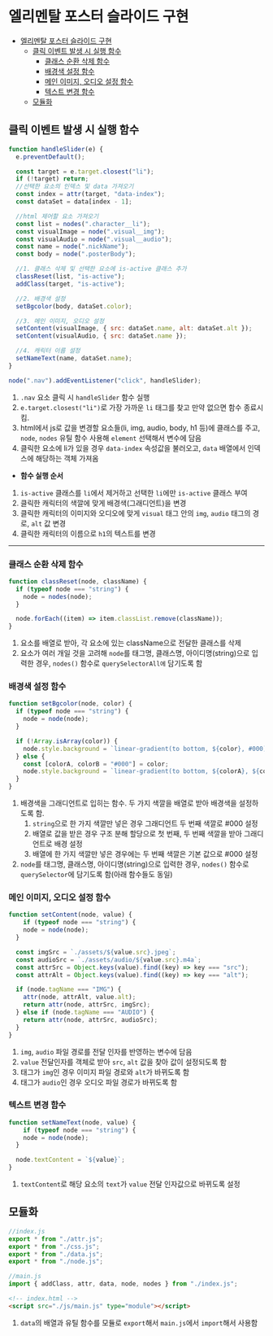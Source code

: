 # 엘리멘탈 포스터 슬라이드 구현

- [엘리멘탈 포스터 슬라이드 구현](#엘리멘탈-포스터-슬라이드-구현)
  - [클릭 이벤트 발생 시 실행 함수](#클릭-이벤트-발생-시-실행-함수)
    - [클래스 순환 삭제 함수](#클래스-순환-삭제-함수)
    - [배경색 설정 함수](#배경색-설정-함수)
    - [메인 이미지, 오디오 설정 함수](#메인-이미지-오디오-설정-함수)
    - [텍스트 변경 함수](#텍스트-변경-함수)
  - [모듈화](#모듈화)


## 클릭 이벤트 발생 시 실행 함수
```js
function handleSlider(e) {
  e.preventDefault();

  const target = e.target.closest("li");
  if (!target) return;
  //선택한 요소의 인덱스 및 data 가져오기
  const index = attr(target, "data-index");
  const dataSet = data[index - 1];

  //html 제어할 요소 가져오기
  const list = nodes(".character__li");
  const visualImage = node(".visual__img");
  const visualAudio = node(".visual__audio");
  const name = node(".nickName");
  const body = node(".posterBody");

  //1. 클래스 삭제 및 선택한 요소에 is-active 클래스 추가
  classReset(list, "is-active");
  addClass(target, "is-active");

  //2. 배경색 설정
  setBgcolor(body, dataSet.color);

  //3. 메인 이미지, 오디오 설정
  setContent(visualImage, { src: dataSet.name, alt: dataSet.alt });
  setContent(visualAudio, { src: dataSet.name });

  //4. 캐릭터 이름 설정
  setNameText(name, dataSet.name);
}

node(".nav").addEventListener("click", handleSlider);
```

1. `.nav` 요소 클릭 시 `handleSlider` 함수 실행
2. `e.target.closest("li")`로 가장 가까운 `li` 태그를 찾고 만약 없으면 함수 종료시킴.
3. html에서 js로 값을 변경할 요소들(li, img, audio, body, h1 등)에 클래스를 주고, `node`, `nodes` 유틸 함수 사용해 `element` 선택해서 변수에 담음
4. 클릭한 요소에 li가 있을 경우 `data-index` 속성값을 불러오고, `data` 배열에서 인덱스에 해당하는 객체 가져옴  
  
  
- **함수 실행 순서**
1. `is-active` 클래스를 `li`에서 제거하고 선택한 `li`에만 `is-active` 클래스 부여
2. 클릭한 캐릭터의 색깔에 맞게 배경색(그래디언트)을 변경
3. 클릭한 캐릭터의 이미지와 오디오에 맞게 `visual` 태그 안의 `img`, `audio` 태그의 경로, `alt` 값 변경
4. 클릭한 캐릭터의 이름으로 `h1`의 텍스트를 변경 

---

### 클래스 순환 삭제 함수
```js
function classReset(node, className) {
  if (typeof node === "string") {
    node = nodes(node);
  }

  node.forEach((item) => item.classList.remove(className));
}
```

1. 요소를 배열로 받아, 각 요소에 있는 className으로 전달한 클래스를 삭제
2. 요소가 여러 개일 것을 고려해 `node`를 태그명, 클래스명, 아이디명(string)으로 입력한 경우, `nodes()` 함수로 `querySelectorAll에` 담기도록 함

### 배경색 설정 함수
```js
function setBgcolor(node, color) {
  if (typeof node === "string") {
    node = node(node);
  }

  if (!Array.isArray(color)) {
    node.style.background = `linear-gradient(to bottom, ${color}, #000)`;
  } else {
    const [colorA, colorB = "#000"] = color;
    node.style.background = `linear-gradient(to bottom, ${colorA}, ${colorB})`;
  }
}
```

1. 배경색을 그래디언트로 입히는 함수. 두 가지 색깔을 배열로 받아 배경색을 설정하도록 함.
   1. `string`으로 한 가지 색깔만 넣은 경우 그래디언트 두 번째 색깔로 #000 설정
   2. 배열로 값을 받은 경우 구조 분해 할당으로 첫 번째, 두 번째 색깔을 받아 그래디언트로 배경 설정
   3. 배열에 한 가지 색깔만 넣은 경우에는 두 번째 색깔은 기본 값으로 #000 설정
2. `node`를 태그명, 클래스명, 아이디명(string)으로 입력한 경우, `nodes()` 함수로 `querySelector`에 담기도록 함(아래 함수들도 동일)


### 메인 이미지, 오디오 설정 함수
```js
function setContent(node, value) {
    if (typeof node === "string") {
    node = node(node);
  }

  const imgSrc = `./assets/${value.src}.jpeg`;
  const audioSrc = `./assets/audio/${value.src}.m4a`;
  const attrSrc = Object.keys(value).find((key) => key === "src");
  const attrAlt = Object.keys(value).find((key) => key === "alt");

  if (node.tagName === "IMG") {
    attr(node, attrAlt, value.alt);
    return attr(node, attrSrc, imgSrc);
  } else if (node.tagName === "AUDIO") {
    return attr(node, attrSrc, audioSrc);
  }
}
```

1. `img`, `audio` 파일 경로를 전달 인자를 반영하는 변수에 담음
2. `value` 전달인자를 객체로 받아 `src`, `alt` 값을 찾아 값이 설정되도록 함
3. 태그가 `img`인 경우 이미지 파일 경로와 `alt`가 바뀌도록 함
4. 태그가 `audio`인 경우 오디오 파일 경로가 바뀌도록 함


### 텍스트 변경 함수
```js
function setNameText(node, value) {
    if (typeof node === "string") {
    node = node(node);
  }

  node.textContent = `${value}`;
}
```

1. `textContent`로 해당 요소의 `text`가 `value` 전달 인자값으로 바뀌도록 설정

## 모듈화
```js
//index.js
export * from "./attr.js";
export * from "./css.js";
export * from "./data.js";
export * from "./node.js";
```
```js
//main.js
import { addClass, attr, data, node, nodes } from "./index.js";
```
```html
<!-- index.html -->
<script src="./js/main.js" type="module"></script>
```

1. `data`의 배열과 유틸 함수를 모듈로 `export`해서 `main.js`에서 `import`해서 사용함